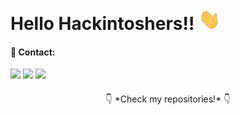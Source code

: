 # Hello Hackintoshers!! <img src="https://github.com/Rescticed/Rescticed/blob/master/hi.gif" width="35px" />



#### 📨 Contact:
[<img src="https://img.shields.io/badge/website-%234285F4.svg?&style=for-the-badge&logo=safari&logoColor=white" />](https://hackintoshx86.com/)
[<img src="https://img.shields.io/badge/MartinM1%235517-%237289DA.svg?&style=for-the-badge&logo=discord&logoColor=white" />](https://discord.com/)
[<img src="https://img.shields.io/badge/mail-%23D14836.svg?&style=for-the-badge&logo=gmail&logoColor=white" />](mailto:martin@hackintoshx86.co.uk)



<p align="center" style="margin-top: 20px;">👇 *Check my repositories!* 👇</p>
